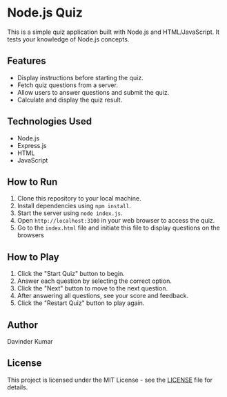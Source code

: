 # Node.js Quiz

This is a simple quiz application built with Node.js and HTML/JavaScript. It tests your knowledge of Node.js concepts.

## Features

- Display instructions before starting the quiz.
- Fetch quiz questions from a server.
- Allow users to answer questions and submit the quiz.
- Calculate and display the quiz result.

## Technologies Used

- Node.js
- Express.js
- HTML
- JavaScript

## How to Run

1. Clone this repository to your local machine.
2. Install dependencies using `npm install`.
3. Start the server using `node index.js`.
4. Open `http://localhost:3100` in your web browser to access the quiz.
5. Go to the `index.html` file and initiate this file to display questions on the browsers

## How to Play

1. Click the "Start Quiz" button to begin.
2. Answer each question by selecting the correct option.
3. Click the "Next" button to move to the next question.
4. After answering all questions, see your score and feedback.
5. Click the "Restart Quiz" button to play again.

## Author

Davinder Kumar

## License

This project is licensed under the MIT License - see the [LICENSE](LICENSE) file for details.
